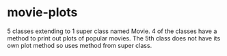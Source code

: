 # movie-plots
5 classes extending to 1 super  class named Movie.  4 of the classes  have a method to print out plots of popular movies. The 5th class does not have its own plot method so uses method from super class.
